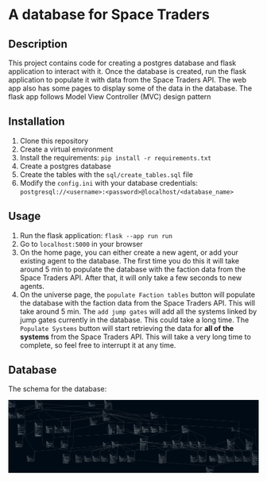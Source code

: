 # A database for Space Traders

## Description
This project contains code for creating a postgres database and flask application to interact with it. Once the database is created, run the flask application to populate it with data from the Space Traders API. The web app also has some pages to display some of the data in the database. The flask app follows Model View Controller (MVC) design pattern

## Installation
1. Clone this repository
2. Create a virtual environment
3. Install the requirements: `pip install -r requirements.txt`
4. Create a postgres database
5. Create the tables with the `sql/create_tables.sql` file
6. Modify the `config.ini` with your database credentials: `postgresql://<username>:<password>@localhost/<database_name>`


## Usage
1. Run the flask application: `flask --app run run`
2. Go to `localhost:5000` in your browser
3. On the home page, you can either create a new agent, or add your existing agent to the database. The first time you do this it will take around 5 min to populate the database with the faction data from the Space Traders API. After that, it will only take a few seconds to new agents.
4. On the universe page, the `populate Faction tables` button will populate the database with the faction data from the Space Traders API. This will take around 5 min. The `add jump gates` will add all the systems linked by jump gates currently in the database. This could take a long time. The `Populate Systems` button will start retrieving the data for **all of the systems** from the Space Traders API. This will take a very long time to complete, so feel free to interrupt it at any time.

## Database
The schema for the database:

![Database Schema](space_traders_erd.png)
